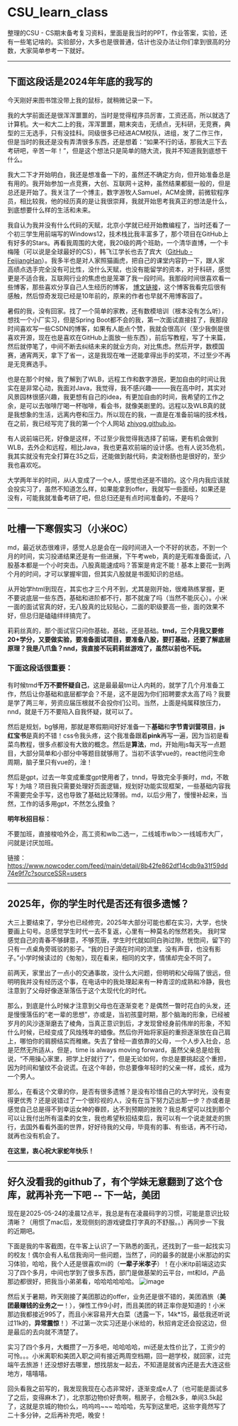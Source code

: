 # CSU_learn_class

整理的CSU - CS期末备考复习资料，里面是我当时的PPT，作业答案，实验，还有一些笔记啥的。实验部分，大多也是很普通，估计也没办法让你们拿到很高的分数，大家简单参考一下就好。

---
## 下面这段话是2024年年底的我写的

今天刚好来图书馆没带上我的鼠标，就稍微记录一下。

我的大学前面还是很浑浑噩噩的，当时是觉得程序员厉害，工资还高，所以就选了计算机。大一和大二上的我，浑浑噩噩，期末突击，无绩点，无科研，无竞赛，典型的三无选手，只有没挂科。同级很多已经进ACM校队，进组，发了二作三作，但是当时的我还是没有弄清很多东西，还是想着：“如果不行的话，那我大三下去考研吧，辛苦一年！”，但是这个想法只是简单的随大流，我并不知道我到底想干什么。

我大二下才开始明白，我还是想准备一下的，虽然还不确定方向，但开始准备总是有用的。我开始参加一点竞赛，大创、互联网＋这种，虽然结果都挺一般的，但是总还是开始了。我关注了一个博主，数字游牧人Samuel，ACM金牌，前微软程序员，相比较我，他的经历真的是让我很崇拜，我就开始思考我真正的想法是什么，到底想要什么样的生活和未来。

我自认为我并没有什么代码的天赋，北京小学就已经开始教编程了，当时还看了一个初三学生用前端写的Windows12，技术栈比我丰富多了，那个项目在GitHub上有好多的Stars。再看我周围的大佬，我20级的两个班助，一个清华直博，一个卡梅隆（可以说是全球最好的CS），韩飞江学长也去了宾大（[GitHub - FeijiangHan](https://github.com/FeijiangHan/CSU-CS-review-materials)）。我多半也是对人家照猫画虎，把自己的课堂内容扔一下，跟人家高绩点选手完全没有可比性，没什么天赋，也没有能留学的资本，对于科研，感觉更是不适合我，互联网行业的焦虑也是笼罩了我一段时间。我那段时间很喜欢看一些博客，那些喜欢分享自己人生经历的博客， [博文链接](https://www.cnblogs.com/figure9/p/3708351.html)，这个博客我看完后很有感触，然后惊奇发现已经是10年前的，原来的作者也早就不用博客园了。

暑假的我，没有回家。找了一个简单的家教，还有数模培训（根本没有怎么听），想找一个小厂实习，但是Spring Boot都不会的我，第一次面试直接挂了，我那段时间喜欢写一些CSDN的博客，如果有人能点个赞，我就会很高兴（至少我倒是很喜欢开源，现在也是喜欢在GitHub上面放一些东西），前后写教程，写了十来篇，然后就停笔了，中间不断去纠结未来的就业方向，对比焦虑。然后开学，数模国赛，通宵两天，拿下了省一，这是我现在唯一还能拿得出手的奖项，不过至少不再是无竞赛选手。

也是在那个时候，我了解到了WLB，远程工作和数字游民，更加自由的时间让我实在是非常心动，我面对Java，我觉得，我不感兴趣———我在高中时，其实对风景园林很感兴趣，我更想有自己的idea，有更加自由的时间，我希望的工作之余，是可以去咖啡厅喝一杯咖啡，看会书，就像美剧里的。远程以及WLB真的就是我想象的生活，远离内卷和压力。所以现在的我，一直是在准备前端的技术栈，在之前，我已经写完了我的第一个个人网站 [zhiyog.github.io](https://zhiyog.github.io)。

有人说前端已死，好像是这样，不过至少我觉得我选择了前端，更有机会做到WLB，去外企和远程，相比Java，我也更喜欢前端的设计感。也有人说35危机，我其实就没有完全打算在35之后，还能做到敲代码，卖淀粉肠也是很好的，至少我也喜欢吃。

大学两年半的时间，从i人变成了一个e人，感觉也还是不错的。这个月内我应该就会投实习了，虽然不知道怎么样，如果能拿到offer，我就写一些面经，如果还是没有，可能我就准备考研了吧，但总归还是有点时间准备的，不是吗？

---
## 吐槽一下寒假实习（小米OC）

md，最近状态很难评，感觉人总是会在一段时间进入一个不好的状态，不到一个月的时间，实习投递结果还是有一些进展，下午考web，真的是无暇准备面试，八股基本都是一个小时突击。八股真能速成吗？答案是肯定不能！基本上要花一到两个月的时间，才可以掌握牢固，但其实八股就是书面知识的总结。

从开始学html到现在，其实也才三个月不到，尤其是刚开始，很难熟练掌握，更不要说底层一些东西，基础和进阶都不行，那不就废了吗（当然不能灰心）。小米一面的面试官真的好，无八股真的比较贴心，二面的职级要高一些，面的效果不好，但总归是磕磕绊绊搞完了。

莉莉丝真的，那个面试官只问你基础，基础，还是基础。**tmd，三个月我又要修20+学分，又要做实验，要准备面试项目，要准备八股，要打基础，还要了解底层原理？我是八爪鱼？nnd，我直接不玩莉莉丝游戏了，虽然以前也不玩。**

### 下面这段话很重要：

有时候tmd**千万不要怀疑自己**，这是最最最tm让人内耗的，就学了几个月准备工作，然后让你基础和底层都学会？不是，这不是因为你们招聘要求太高了吗？我要是学了两三年，劳资应届压根就不会投你们公司。当然，上面是纯属释放压力，nnd，就是千万不要陷入自我怀疑，就可以了。

然后是规划，bg够用，那就是寒假期间好好准备一下**基础**和**字节青训营项目**，**js红宝书**是真的不错！css令我头疼，这个我准备跟着**pink**再写一遍，因为当初是看菜鸟教程，很多点都没有大致的概念。然后是**算法**，md，开始用js每天写一点题目，大部分简单和小部分中等题目就够用了。当初不该学vue的，react他问生命周期，脑子里只有vue的，淦！

然后是gpt，过去一年变成重度gpt使用者了，tnnd，导致完全手撕时，md，不敢写！为啥？项目我只需要处理好页面逻辑，规划好功能实现框架，一些基础内容我不需要完全手写，这也导致了基础比较薄弱。md，以后少用了，慢慢补起来，当然，工作的话多用gpt，不然怎么摸鱼？

**明年秋招目标：**

不要加班，直接梭哈外企，高工资和wlb二选一，二线城市wlb＞一线城市大厂，问就是讨厌加班。

链接：https://www.nowcoder.com/feed/main/detail/8b42fe862df14cdb9a31f59dd74e9f7c?sourceSSR=users

---
## 2025年，你的学生时代是否还有很多遗憾？

大三上要结束了，学分也已经修完，2025年大部分可能也都在实习，大学，也快要画上句号。总感觉学生时代一去不复返，心里有一种莫名的怅然若失。 我时常感觉自己的青春不够肆意，不够荒唐，学生时代就如同白驹过隙，恍惚间，留下的只有一点桌角旁斑驳的影子。“我的日子滴在时间的流里，没有声音，也没有影子。”小学时候读过的《匆匆》，现在看来，相同的文字，情愫却完全不同了。 

前两天，家里出了一点小的交通事故，没什么大问题，但明明和父母隔了很远，但明明我并没有经历这个事，在电话中的我处理起来有一种青涩的成熟和冷静，我也注意到了父母好像逐渐落伍于这个太现代化的时代。 

那么，到底是什么时候才注意到父母也在逐渐变老？是偶然一暼时花白的头发，还是慢慢落伍的“老一辈的思想”，亦或是，当初孩童时期，那个脑海的形象，已经被岁月的风沙逐渐磨去了棱角，当真正意识到后，才发现曾经身前伟岸的形象，不知什么时候，已经变成了风烛残年的蜡像。然后你开始将家庭的重担逐渐放在自己肩上，哪怕你的肩膀结实而稚嫩。失去了曾经一直依靠的父母，一个人步入社会，总是茫然无所适从，但是，time is always moving forward，虽然父亲总是给我说，“不用操心家里，把学上好就行了”，但是无论如何，你总是要挑起这个重担，因为时间和皱纹不会说谎。在这个年龄，你总要像年轻时的父亲一样，成长，成为一个男人。 

那么，在看这个文章的你，是否有很多遗憾？是没有珍惜自己的大学时光，没有变得更优秀？还是说错过了一个很珍视的人，没有在当下努力迈出那一步？亦或者是感觉自己总是得不到幸运女神的眷顾，达不到预期的挫败？我总希望可以找到那个可以让我付出所有温柔的女生，我也希望秋招结束后，我可以有一个说走就走的旅行，去国外看看外面的世界，好好待我的父母，毕竟有的事、有些话，再不行动，就再也没有机会了。 

**在这里，衷心祝大家蛇年快乐！**

---
## 好久没看我的github了，有个学妹无意翻到了这个仓库，就再补充一下吧 -- 下一站，美团

现在是2025-05-24的凌晨12点半，我总是有在凌晨码字的习惯，可能是意识比较清晰？（用惯了mac后，发现侧刻的游戏键盘打字真的不舒服。。）再同步一下我的近期吧。

下面是我的牛客截图，在牛客上认识了一下熟悉的面孔，还找到了一些一起找实习的校友！偶尔会有人私信我询问一些问题，当然了，问的最多的就是小米那边的实习体验，哈哈，我个人还是很喜欢mi的（**一辈子米孝子**）！在小米itp前端这边实习了四个多月，中间也学到了很多东西，部门是做基架的云平台，mt和ld，产品那边都很好，把我当小弟弟看，哈哈哈哈哈哈。
![image](https://github.com/user-attachments/assets/2daf30bc-4557-4cb3-a794-523e9153a85c)

然后关于暑期，昨天刚接了美团那边的offer，业务还是很不错的，美团酒旅（**美团最赚钱的业务之一**！），弹性工作9小时，而且美团的转正率你是知道的！小米那边我都接近995了，而且小米容易开大白菜（透露一下，14k*15，最低我还听说过11k的，**异常震惊**！）不过第一次实习还是小米给的，秋招肯定还会投这边，但是最后的去向就不清楚了。

实习了四个多月，大概攒了一万多吧，哈哈哈哈，mi还是太性价比了，工资少的可怜。。。小米离职和美团入职之间有接近两周空档期，回一趟学校，就回家，过完端午去旅游！还没想好去哪里，想找朋友一起去，不知道是就省内还是去大连这些地方，嘻嘻嘻。

回头看我之前写的，我发现我现在心态非常好，逐渐变成e人了（也可能是面试多了之后，变得麻木了），北京那边物价好贵啊，租房子，合租2k多，单间3.5k起了，这就是京城的物价么，呜呜呜~~~
哈哈哈，先写到这里吧，这些字竟然写了二十多分钟，之后再补充吧，晚安！
